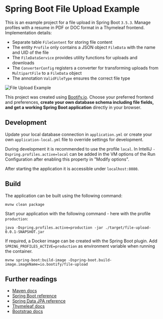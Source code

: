 # Spring Boot File Upload Example

This is an example project for a file upload in Spring Boot `3.5.3`. Manage profiles with a resume in PDF or DOC format in a Thymeleaf frontend. Implementation details:

* Separate table `FileContent` for storing file content
* The entity `Profile` only contains a JSON object `FileData` with the name and UID of the file
* The `FileDataService` provides utility functions for uploads and downloads
* The `ConverterConfig` registers a converter for transforming uploads from `MultipartFile` to a `FileData` object
* The annotation `ValidFileType` ensures the correct file type

![File Upload Example](https://s3-eu-central-1.amazonaws.com/bootify-prod/ext/img/templates/fileUploadExample.png)

This project was created using [Bootify.io](https://bootify.io). Choose your preferred frontend and preferences, **create your own database schema including file fields, and get a working Spring Boot application** directly in your browser.

## Development

Update your local database connection in `application.yml` or create your own `application-local.yml` file to override
settings for development.

During development it is recommended to use the profile `local`. In IntelliJ `-Dspring.profiles.active=local` can be
added in the VM options of the Run Configuration after enabling this property in "Modify options".

After starting the application it is accessible under `localhost:8080`.

## Build

The application can be built using the following command:

```
mvnw clean package
```

Start your application with the following command - here with the profile `production`:

```
java -Dspring.profiles.active=production -jar ./target/file-upload-0.0.1-SNAPSHOT.jar
```

If required, a Docker image can be created with the Spring Boot plugin. Add `SPRING_PROFILES_ACTIVE=production` as
environment variable when running the container.

```
mvnw spring-boot:build-image -Dspring-boot.build-image.imageName=io.bootify/file-upload
```

## Further readings

* [Maven docs](https://maven.apache.org/guides/index.html)  
* [Spring Boot reference](https://docs.spring.io/spring-boot/docs/current/reference/htmlsingle/)  
* [Spring Data JPA reference](https://docs.spring.io/spring-data/jpa/reference/jpa.html)
* [Thymeleaf docs](https://www.thymeleaf.org/documentation.html)  
* [Bootstrap docs](https://getbootstrap.com/docs/5.3/getting-started/introduction/)  

